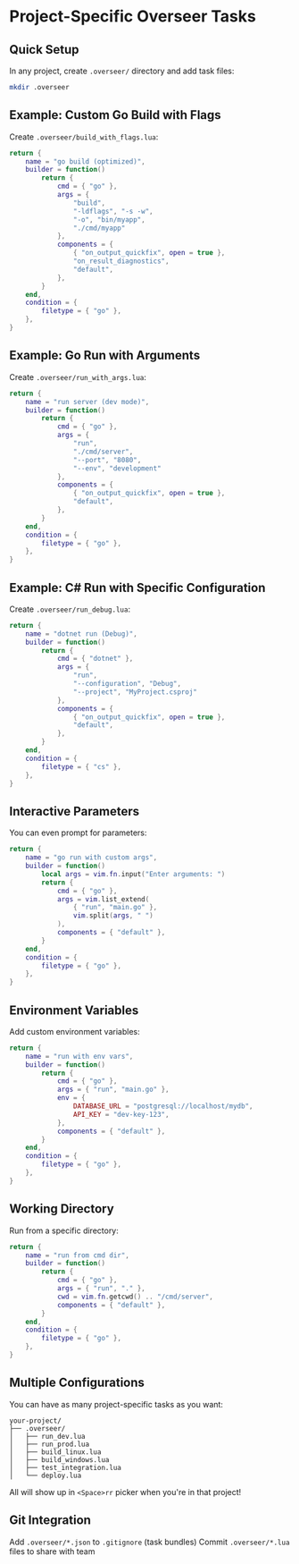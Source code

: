 # Project-Specific Overseer Tasks

## Quick Setup

In any project, create `.overseer/` directory and add task files:

```bash
mkdir .overseer
```

## Example: Custom Go Build with Flags

Create `.overseer/build_with_flags.lua`:

```lua
return {
    name = "go build (optimized)",
    builder = function()
        return {
            cmd = { "go" },
            args = {
                "build",
                "-ldflags", "-s -w",
                "-o", "bin/myapp",
                "./cmd/myapp"
            },
            components = {
                { "on_output_quickfix", open = true },
                "on_result_diagnostics",
                "default",
            },
        }
    end,
    condition = {
        filetype = { "go" },
    },
}
```

## Example: Go Run with Arguments

Create `.overseer/run_with_args.lua`:

```lua
return {
    name = "run server (dev mode)",
    builder = function()
        return {
            cmd = { "go" },
            args = {
                "run",
                "./cmd/server",
                "--port", "8080",
                "--env", "development"
            },
            components = {
                { "on_output_quickfix", open = true },
                "default",
            },
        }
    end,
    condition = {
        filetype = { "go" },
    },
}
```

## Example: C# Run with Specific Configuration

Create `.overseer/run_debug.lua`:

```lua
return {
    name = "dotnet run (Debug)",
    builder = function()
        return {
            cmd = { "dotnet" },
            args = {
                "run",
                "--configuration", "Debug",
                "--project", "MyProject.csproj"
            },
            components = {
                { "on_output_quickfix", open = true },
                "default",
            },
        }
    end,
    condition = {
        filetype = { "cs" },
    },
}
```

## Interactive Parameters

You can even prompt for parameters:

```lua
return {
    name = "go run with custom args",
    builder = function()
        local args = vim.fn.input("Enter arguments: ")
        return {
            cmd = { "go" },
            args = vim.list_extend(
                { "run", "main.go" },
                vim.split(args, " ")
            ),
            components = { "default" },
        }
    end,
    condition = {
        filetype = { "go" },
    },
}
```

## Environment Variables

Add custom environment variables:

```lua
return {
    name = "run with env vars",
    builder = function()
        return {
            cmd = { "go" },
            args = { "run", "main.go" },
            env = {
                DATABASE_URL = "postgresql://localhost/mydb",
                API_KEY = "dev-key-123",
            },
            components = { "default" },
        }
    end,
    condition = {
        filetype = { "go" },
    },
}
```

## Working Directory

Run from a specific directory:

```lua
return {
    name = "run from cmd dir",
    builder = function()
        return {
            cmd = { "go" },
            args = { "run", "." },
            cwd = vim.fn.getcwd() .. "/cmd/server",
            components = { "default" },
        }
    end,
    condition = {
        filetype = { "go" },
    },
}
```

## Multiple Configurations

You can have as many project-specific tasks as you want:

```
your-project/
├── .overseer/
│   ├── run_dev.lua
│   ├── run_prod.lua
│   ├── build_linux.lua
│   ├── build_windows.lua
│   ├── test_integration.lua
│   └── deploy.lua
```

All will show up in `<Space>rr` picker when you're in that project!

## Git Integration

Add `.overseer/*.json` to `.gitignore` (task bundles)
Commit `.overseer/*.lua` files to share with team
